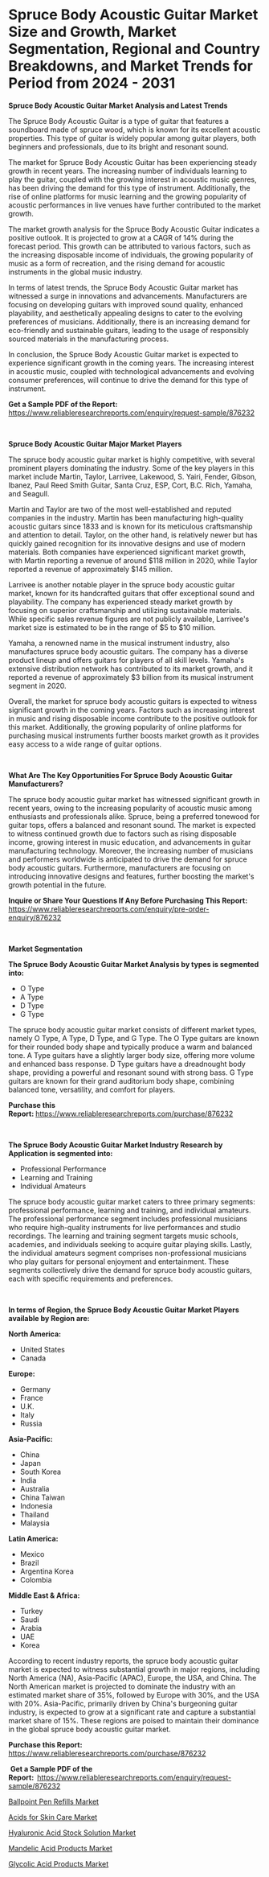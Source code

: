<p><h1>Spruce Body Acoustic Guitar Market Size and Growth, Market Segmentation, Regional and Country Breakdowns, and Market Trends for Period from 2024 -  2031</h1></p><p><strong>Spruce Body Acoustic Guitar Market Analysis and Latest Trends</strong></p>
<p><p>The Spruce Body Acoustic Guitar is a type of guitar that features a soundboard made of spruce wood, which is known for its excellent acoustic properties. This type of guitar is widely popular among guitar players, both beginners and professionals, due to its bright and resonant sound.</p><p>The market for Spruce Body Acoustic Guitar has been experiencing steady growth in recent years. The increasing number of individuals learning to play the guitar, coupled with the growing interest in acoustic music genres, has been driving the demand for this type of instrument. Additionally, the rise of online platforms for music learning and the growing popularity of acoustic performances in live venues have further contributed to the market growth.</p><p>The market growth analysis for the Spruce Body Acoustic Guitar indicates a positive outlook. It is projected to grow at a CAGR of 14% during the forecast period. This growth can be attributed to various factors, such as the increasing disposable income of individuals, the growing popularity of music as a form of recreation, and the rising demand for acoustic instruments in the global music industry.</p><p>In terms of latest trends, the Spruce Body Acoustic Guitar market has witnessed a surge in innovations and advancements. Manufacturers are focusing on developing guitars with improved sound quality, enhanced playability, and aesthetically appealing designs to cater to the evolving preferences of musicians. Additionally, there is an increasing demand for eco-friendly and sustainable guitars, leading to the usage of responsibly sourced materials in the manufacturing process.</p><p>In conclusion, the Spruce Body Acoustic Guitar market is expected to experience significant growth in the coming years. The increasing interest in acoustic music, coupled with technological advancements and evolving consumer preferences, will continue to drive the demand for this type of instrument.</p></p>
<p><strong>Get a Sample PDF of the Report:&nbsp;</strong> <a href="https://www.reliableresearchreports.com/enquiry/request-sample/876232">https://www.reliableresearchreports.com/enquiry/request-sample/876232</a></p>
<p>&nbsp;</p>
<p><strong>Spruce Body Acoustic Guitar Major Market Players</strong></p>
<p><p>The spruce body acoustic guitar market is highly competitive, with several prominent players dominating the industry. Some of the key players in this market include Martin, Taylor, Larrivee, Lakewood, S. Yairi, Fender, Gibson, Ibanez, Paul Reed Smith Guitar, Santa Cruz, ESP, Cort, B.C. Rich, Yamaha, and Seagull.</p><p>Martin and Taylor are two of the most well-established and reputed companies in the industry. Martin has been manufacturing high-quality acoustic guitars since 1833 and is known for its meticulous craftsmanship and attention to detail. Taylor, on the other hand, is relatively newer but has quickly gained recognition for its innovative designs and use of modern materials. Both companies have experienced significant market growth, with Martin reporting a revenue of around $118 million in 2020, while Taylor reported a revenue of approximately $145 million.</p><p>Larrivee is another notable player in the spruce body acoustic guitar market, known for its handcrafted guitars that offer exceptional sound and playability. The company has experienced steady market growth by focusing on superior craftsmanship and utilizing sustainable materials. While specific sales revenue figures are not publicly available, Larrivee's market size is estimated to be in the range of $5 to $10 million.</p><p>Yamaha, a renowned name in the musical instrument industry, also manufactures spruce body acoustic guitars. The company has a diverse product lineup and offers guitars for players of all skill levels. Yamaha's extensive distribution network has contributed to its market growth, and it reported a revenue of approximately $3 billion from its musical instrument segment in 2020.</p><p>Overall, the market for spruce body acoustic guitars is expected to witness significant growth in the coming years. Factors such as increasing interest in music and rising disposable income contribute to the positive outlook for this market. Additionally, the growing popularity of online platforms for purchasing musical instruments further boosts market growth as it provides easy access to a wide range of guitar options.</p></p>
<p>&nbsp;</p>
<p><strong>What Are The Key Opportunities For Spruce Body Acoustic Guitar Manufacturers?</strong></p>
<p><p>The spruce body acoustic guitar market has witnessed significant growth in recent years, owing to the increasing popularity of acoustic music among enthusiasts and professionals alike. Spruce, being a preferred tonewood for guitar tops, offers a balanced and resonant sound. The market is expected to witness continued growth due to factors such as rising disposable income, growing interest in music education, and advancements in guitar manufacturing technology. Moreover, the increasing number of musicians and performers worldwide is anticipated to drive the demand for spruce body acoustic guitars. Furthermore, manufacturers are focusing on introducing innovative designs and features, further boosting the market's growth potential in the future.</p></p>
<p><strong>Inquire or Share Your Questions If Any Before Purchasing This Report:</strong> <a href="https://www.reliableresearchreports.com/enquiry/pre-order-enquiry/876232">https://www.reliableresearchreports.com/enquiry/pre-order-enquiry/876232</a></p>
<p>&nbsp;</p>
<p><strong>Market Segmentation</strong></p>
<p><strong>The Spruce Body Acoustic Guitar Market Analysis by types is segmented into:</strong></p>
<p><ul><li>O Type</li><li>A Type</li><li>D Type</li><li>G Type</li></ul></p>
<p><p>The spruce body acoustic guitar market consists of different market types, namely O Type, A Type, D Type, and G Type. The O Type guitars are known for their rounded body shape and typically produce a warm and balanced tone. A Type guitars have a slightly larger body size, offering more volume and enhanced bass response. D Type guitars have a dreadnought body shape, providing a powerful and resonant sound with strong bass. G Type guitars are known for their grand auditorium body shape, combining balanced tone, versatility, and comfort for players.</p></p>
<p><strong>Purchase this Report:&nbsp;</strong><a href="https://www.reliableresearchreports.com/purchase/876232">https://www.reliableresearchreports.com/purchase/876232</a></p>
<p>&nbsp;</p>
<p><strong>The Spruce Body Acoustic Guitar Market Industry Research by Application is segmented into:</strong></p>
<p><ul><li>Professional Performance</li><li>Learning and Training</li><li>Individual Amateurs</li></ul></p>
<p><p>The spruce body acoustic guitar market caters to three primary segments: professional performance, learning and training, and individual amateurs. The professional performance segment includes professional musicians who require high-quality instruments for live performances and studio recordings. The learning and training segment targets music schools, academies, and individuals seeking to acquire guitar playing skills. Lastly, the individual amateurs segment comprises non-professional musicians who play guitars for personal enjoyment and entertainment. These segments collectively drive the demand for spruce body acoustic guitars, each with specific requirements and preferences.</p></p>
<p>&nbsp;</p>
<p><strong>In terms of Region, the Spruce Body Acoustic Guitar Market Players available by Region are:</strong></p>
<p>
    <p> <strong> North America: </strong>
        <ul>
            <li>United States</li>
            <li>Canada</li>
        </ul>
        </p> 
    <p> <strong> Europe: </strong>
        <ul>
            <li>Germany</li>
            <li>France</li>
            <li>U.K.</li>
            <li>Italy</li>
            <li>Russia</li>
        </ul>
        </p> 
    <p> <strong> Asia-Pacific: </strong>
        <ul>
            <li>China</li>
            <li>Japan</li>
            <li>South Korea</li>
            <li>India</li>
            <li>Australia</li>
            <li>China Taiwan</li>
            <li>Indonesia</li>
            <li>Thailand</li>
            <li>Malaysia</li>
        </ul>
        </p> 
    <p> <strong> Latin America: </strong>
        <ul>
            <li>Mexico</li>
            <li>Brazil</li>
            <li>Argentina Korea</li>
            <li>Colombia</li>
        </ul>
        </p> 
    <p> <strong> Middle East & Africa: </strong>
        <ul>
            <li>Turkey</li>
            <li>Saudi</li>
            <li>Arabia</li>
            <li>UAE</li>
            <li>Korea</li>
        </ul>
    </p>
    </p>
<p><p>According to recent industry reports, the spruce body acoustic guitar market is expected to witness substantial growth in major regions, including North America (NA), Asia-Pacific (APAC), Europe, the USA, and China. The North American market is projected to dominate the industry with an estimated market share of 35%, followed by Europe with 30%, and the USA with 20%. Asia-Pacific, primarily driven by China's burgeoning guitar industry, is expected to grow at a significant rate and capture a substantial market share of 15%. These regions are poised to maintain their dominance in the global spruce body acoustic guitar market.</p></p>
<p><strong>Purchase this Report: </strong><a href="https://www.reliableresearchreports.com/purchase/876232">https://www.reliableresearchreports.com/purchase/876232</a></p>
<p>&nbsp;<strong>Get a Sample PDF of the Report:&nbsp;&nbsp;</strong><a href="https://www.reliableresearchreports.com/enquiry/request-sample/876232">https://www.reliableresearchreports.com/enquiry/request-sample/876232</a></p>
<p><strong></strong></p>
<p><p><a href="https://medium.com/@mekhirenner/ballpoint-pen-refills-market-analysis-its-cagr-market-segmentation-and-global-industry-overview-da6295c0bc1b">Ballpoint Pen Refills Market</a></p><p><a href="https://medium.com/@mekhirenner/acids-for-skin-care-market-exploring-market-share-market-trends-and-future-growth-a97fe0b0932c">Acids for Skin Care Market</a></p><p><a href="https://medium.com/@mekhirenner/hyaluronic-acid-stock-solution-market-size-and-market-trends-complete-industry-overview-2024-to-f1298058665d">Hyaluronic Acid Stock Solution Market</a></p><p><a href="https://medium.com/@mekhirenner/mandelic-acid-products-market-trends-forecast-and-competitive-analysis-to-2031-3e0da2d98a7c">Mandelic Acid Products Market</a></p><p><a href="https://medium.com/@mekhirenner/glycolic-acid-products-market-the-key-to-successful-business-strategy-forecast-till-2031-1ba59ca16cc7">Glycolic Acid Products Market</a></p></p>